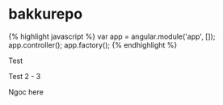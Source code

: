 bakkurepo
=========
{% highlight javascript %}
var app = angular.module('app', []);
app.controller();
app.factory();
{% endhighlight %}

Test

Test 2 - 3

Ngoc here
